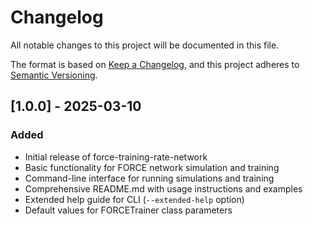# Changelog

All notable changes to this project will be documented in this file.

The format is based on [Keep a Changelog](https://keepachangelog.com/en/1.0.0/),
and this project adheres to [Semantic Versioning](https://semver.org/spec/v2.0.0.html).

## [1.0.0] - 2025-03-10

### Added
- Initial release of force-training-rate-network
- Basic functionality for FORCE network simulation and training
- Command-line interface for running simulations and training
- Comprehensive README.md with usage instructions and examples
- Extended help guide for CLI (`--extended-help` option)
- Default values for FORCETrainer class parameters
